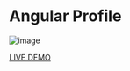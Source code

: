 # Angular Profile

![image](https://user-images.githubusercontent.com/98203936/232417280-8ec1324b-60f5-4583-8a3b-f08158318475.png)


[LIVE DEMO](https://cerulean-meerkat-b83378.netlify.app/)
